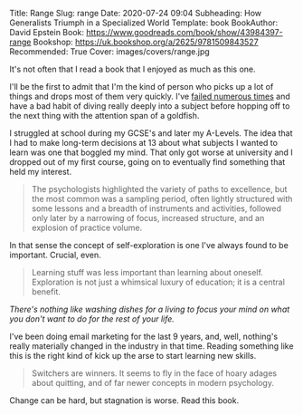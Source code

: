 Title: Range
Slug: range
Date: 2020-07-24 09:04
Subheading: How Generalists Triumph in a Specialized World
Template: book
BookAuthor: David Epstein
Book: https://www.goodreads.com/book/show/43984397-range
Bookshop: https://uk.bookshop.org/a/2625/9781509843527
Recommended: True
Cover: images/covers/range.jpg

It's not often that I read a book that I enjoyed as much as this one.

I'll be the first to admit that I'm the kind of person who picks up a lot of things and drops most of them very quickly. I've [failed numerous times](https://www.jacquescorbytuech.com/writing/failed-projects) and have a bad habit of diving really deeply into a subject before hopping off to the next thing with the attention span of a goldfish.

I struggled at school during my GCSE's and later my A-Levels. The idea that I had to make long-term decisions at 13 about what subjects I wanted to learn was one that boggled my mind. That only got worse at university and I dropped out of my first course, going on to eventually find something that held my interest.

> The psychologists highlighted the variety of paths to excellence, but the most common was a sampling period, often lightly structured with some lessons and a breadth of instruments and activities, followed only later by a narrowing of focus, increased structure, and an explosion of practice volume.

In that sense the concept of self-exploration is one I've always found to be important. Crucial, even.

> Learning stuff was less important than learning about oneself. Exploration is not just a whimsical luxury of education; it is a central benefit.

*There's nothing like washing dishes for a living to focus your mind on what you don't want to do for the rest of your life.*

I've been doing email marketing for the last 9 years, and, well, nothing's really materially changed in the industry in that time. Reading something like this is the right kind of kick up the arse to start learning new skills.

> Switchers are winners. It seems to fly in the face of hoary adages about quitting, and of far newer concepts in modern psychology.

Change can be hard, but stagnation is worse. Read this book.